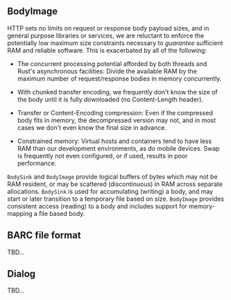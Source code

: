 ## BodyImage

HTTP sets no limits on request or response body payload sizes, and in
general purpose libraries or services, we are reluctant to enforce the
potentially low maximum size constraints necessary to *guarantee*
sufficient RAM and reliable software. This is exacerbated by all of the
following:

* The concurrent processing potential afforded by both threads and Rust's
  asynchronous facilities: Divide the available RAM by the maximum number
  of request/response bodies in memory concurrently.

* With chunked transfer encoding, we frequently don't know the size of the
  body until it is fully downloaded (no Content-Length header).

* Transfer or Content-Encoding compression: Even if the compressed body
  fits in memory, the decompressed version may not, and in most cases we
  don't even know the final size in advance.

* Constrained memory: Virtual hosts and containers tend to have less RAM
  than our development environments, as do mobile devices. Swap is
  frequently not even configured, or if used, results in poor performance.

`BodySink` and `BodyImage` provide logical buffers of bytes which may
not be RAM resident, or may be scattered (discontinuous) in RAM across
separate allocations. `BodySink` is used for accumulating (writing) a
body, and may start or later transition to a temporary file based on
size. `BodyImage` provides consistent access (reading) to a body and
includes support for memory-mapping a file based body.

## BARC file format

TBD...

## Dialog

TBD...
